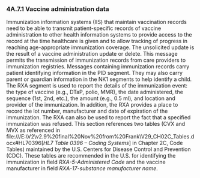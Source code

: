 ### 4A.7.1 Vaccine administration data

Immunization information systems (IIS) that maintain vaccination records need to be able to transmit patient-specific records of vaccine administration to other health information systems to provide access to the record at the time healthcare is given and to allow tracking of progress in reaching age-appropriate immunization coverage. The unsolicited update is the result of a vaccine administration update or delete. This message permits the transmission of immunization records from care providers to immunization registries. Messages containing immunization records carry patient identifying information in the PID segment. They may also carry parent or guardian information in the NK1 segments to help identify a child. The RXA segment is used to report the details of the immunization event: the type of vaccine (e.g., DTaP, polio, MMR), the date administered, the sequence (1st, 2nd, etc.), the amount (e.g., 0.5 ml), and location and provider of the immunization. In addition, the RXA provides a place to record the lot number, manufacturer and date of expiration of the immunization. The RXA can also be used to report the fact that a specified immunization was refused. This section references two tables (CVX and MVX as referenced in file:///E:\V2\v2.9%20final%20Nov%20from%20Frank\V29_CH02C_Tables.docx#HL70396[_HL7 Table 0396 – Coding Systems_] in Chapter 2C, Code Tables) maintained by the U.S. Centers for Disease Control and Prevention (CDC). These tables are recommended in the U.S. for identifying the immunization in field _RXA-5-Administered Code_ and the vaccine manufacturer in field _RXA-17-substance manufacturer name_.
